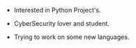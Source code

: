 - Interested in Python Project's. 


- CyberSecurity lover and student. 


- Trying to work on some new languages. 
